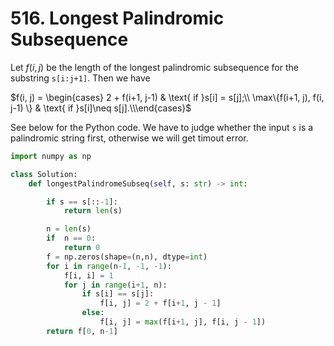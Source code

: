 # 516. Longest Palindromic Subsequence

Let $f(i, j)$ be the length of the longest palindromic subsequence for the substring `s[i:j+1]`. Then we have

$f(i, j) = \begin{cases} 2 + f(i+1, j-1) & \text{ if }s[i] = s[j];\\ \max\{f(i+1, j), f(i, j-1)  \} & \text{ if }s[i]\neq s[j].\\\end{cases}$

See below for the Python code. We have to judge whether the input `s` is a palindromic string first, otherwise we will get timout error.

```python
import numpy as np

class Solution:
    def longestPalindromeSubseq(self, s: str) -> int:

        if s == s[::-1]:
            return len(s)

        n = len(s)
        if  n == 0:
            return 0
        f = np.zeros(shape=(n,n), dtype=int)
        for i in range(n-1, -1, -1):
            f[i, i] = 1
            for j in range(i+1, n):
                if s[i] == s[j]:
                    f[i, j] = 2 + f[i+1, j - 1]
                else:
                    f[i, j] = max(f[i+1, j], f[i, j - 1])
        return f[0, n-1]
```